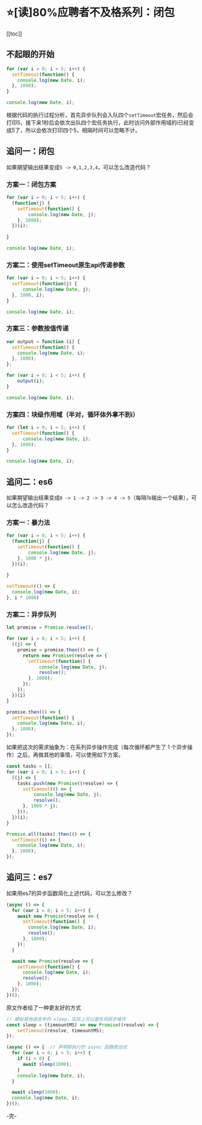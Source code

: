 # :star:[读]80%应聘者不及格系列：闭包
[[toc]]
## 不起眼的开始

```js
for (var i = 0; i < 5; i++) {
  setTimeout(function() {
    console.log(new Date, i);
  }, 1000);
}

console.log(new Date, i);
```

根据代码的执行过程分析，首先异步队列会入队四个`setTimeout`宏任务，然后会打印5，接下来1秒后会依次出队四个宏任务执行，此时访问外部作用域的i已经变成5了，所以会依次打印四个5，相隔时间可以忽略不计。

## 追问一：闭包

如果期望输出结果变成`5 -> 0,1,2,3,4`，可以怎么改造代码？

### 方案一：闭包方案
```js
for (var i = 0; i < 5; i++) {
  (function(j) {
    setTimeout(function() {
        console.log(new Date, j);
    }, 1000);
  })(i);
  
}

console.log(new Date, i);
```

### 方案二：使用setTimeout原生api传递参数
```js
for (var i = 0; i < 5; i++) {
  setTimeout(function(j) {
      console.log(new Date, j);
  }, 1000, i);
}

console.log(new Date, i);
```

### 方案三：参数按值传递
```js
var output = function (i) {
  setTimeout(function() {
    console.log(new Date, i);
  }, 1000);
};

for (var i = 0; i < 5; i++) {
    output(i);
}

console.log(new Date, i);
```

### 方案四：块级作用域（半对，循环体外拿不到i）
```js
for (let i = 0; i < 5; i++) {
  setTimeout(function() {
      console.log(new Date, i);
  }, 1000);
}

console.log(new Date, i);
```

## 追问二：es6

如果期望输出结果变成`0 -> 1 -> 2 -> 3 -> 4 -> 5`（每隔1s输出一个结果），可以怎么改造代码？

### 方案一：暴力法
```js
for (var i = 0; i < 5; i++) {
  (function(j) {
    setTimeout(function() {
        console.log(new Date, j);
    }, 1000 * j);
  })(i);
  
}

setTimeout(() => {
  console.log(new Date, i);
}, i * 1000)
```

### 方案二：异步队列
```js
let promise = Promise.resolve();

for (var i = 0; i < 5; i++) {
  ((j) => {
    promise = promise.then(() => {
      return new Promise(resolve => {
        setTimeout(function() {
            console.log(new Date, j);
            resolve();
        }, 1000);
      });
    });
  })(i)
}

promise.then(() => {
  setTimeout(function() {
    console.log(new Date, i);
  }, 1000);
});
```

如果把这次的需求抽象为：在系列异步操作完成（每次循环都产生了 1 个异步操作）之后，再做其他的事情，可以使用如下方案。
```js
const tasks = [];
for (var i = 0; i < 5; i++) {
  ((j) => {
    tasks.push(new Promise((resolve) => {
      setTimeout(() => {
          console.log(new Date, j);
          resolve();
      }, 1000 * j);
    }));
  })(i);
}

Promise.all(tasks).then(() => {
  setTimeout(() => {
    console.log(new Date, i);
  }, 1000);
});
```

## 追问三：es7
如果用es7的异步函数简化上述代码，可以怎么修改？
```js
(async () => {
  for (var i = 0; i < 5; i++) {
    await new Promise(resolve => {
      setTimeout(function() {
        console.log(new Date, i);
        resolve();
      }, 1000);
    });
  }

  await new Promise(resolve => {
    setTimeout(function() {
      console.log(new Date, i);
      resolve();
    }, 1000);
  });
})();
```

原文作者给了一种更友好的方式
```js
// 模拟其他语言中的 sleep，实际上可以是任何异步操作
const sleep = (timeountMS) => new Promise((resolve) => {
    setTimeout(resolve, timeountMS);
});

(async () => {  // 声明即执行的 async 函数表达式
  for (var i = 0; i < 5; i++) {
    if (i > 0) {
      await sleep(1000);
    }
    console.log(new Date, i);
  }

  await sleep(1000);
  console.log(new Date, i);
})();
```

-完-
